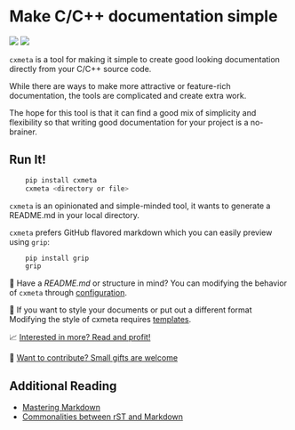 # Make C/C++ documentation simple

![](https://github.com/jrepp/cxmeta/workflows/Python%20package/badge.svg)
![](https://github.com/jrepp/cxmeta/workflows/Upload%20Python%20Package/badge.svg)

`cxmeta` is a tool for making it simple to create good looking documentation directly from your C/C++ source code.

While there are ways to make more attractive or feature-rich documentation, the tools are complicated and create extra work.

The hope for this tool is that it can find a good mix of simplicity and flexibility so that writing good documentation for your project is a no-brainer.

## Run It!

```bash
    pip install cxmeta
    cxmeta <directory or file>
```

`cxmeta` is an opinionated and simple-minded tool, it wants to generate a README.md in your local directory.

`cxmeta` prefers GitHub flavored markdown which you can easily preview using `grip`:

```bash
    pip install grip
    grip
```

:electric_plug: Have a *README.md* or structure in mind? You can modifying the behavior of `cxmeta` through [configuration](DETAILS.md).

:triangular_ruler: If you want to style your documents or put out a different format Modifying the style of cxmeta requires [templates](DETAILS.md).


:chart_with_upwards_trend: [Interested in more? Read and profit!](DETAILS.md)

:gift: [Want to contribute? Small gifts are welcome](CONTRIBUTING.md)

## Additional Reading

* [Mastering Markdown](https://guides.github.com/features/mastering-markdown/)
* [Commonalities between rST and Markdown](https://gist.github.com/dupuy/1855764)
